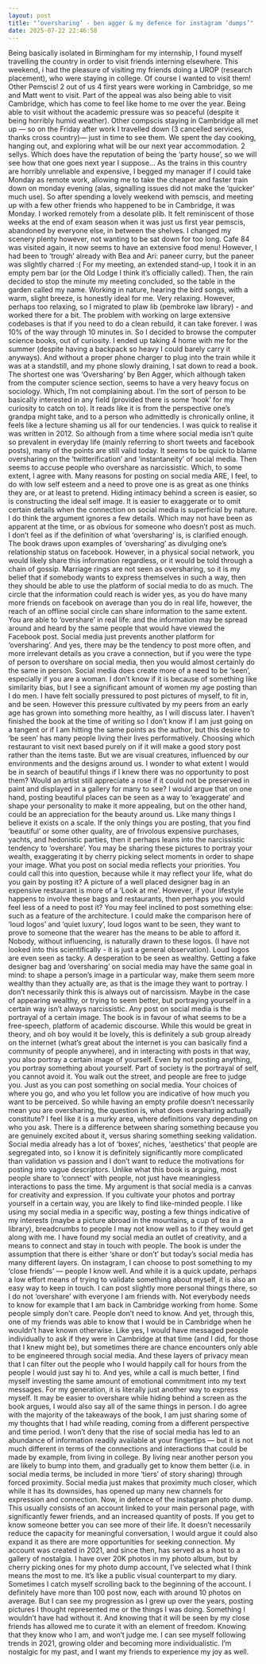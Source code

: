 ```yaml
---
layout: post
title: "‘oversharing’ - ben agger & my defence for instagram ‘dumps’"
date: 2025-07-22 22:46:58
---
```


Being basically isolated in Birmingham for my internship, I found myself travelling the country in order to visit friends interning elsewhere. This weekend, i had the pleasure of visiting my friends doing a UROP (research placement), who were staying in college. 
Of course I wanted to visit them! Other Pemscis! 2 out of us 4 first years were working in Cambridge, so me and Matt went to visit. 
Part of the appeal was also being able to visit Cambridge, which has come to feel like home to me over the year. Being able to visit without the academic pressure was so peaceful (despite it being horribly humid weather). 
Other compscis staying in Cambridge all met up — so on the Friday after work I travelled down (3 cancelled services, thanks cross country)— just in time to see them. 
We spent the day cooking, hanging out, and exploring what will be our next year accommodation. 2 sellys. Which does have the reputation of being the ‘party house’, so we will see how that one goes next year I suppose…
As the trains in this country are horribly unreliable and expensive, I begged my manager if I could take Monday as remote work, allowing me to take the cheaper and faster train down on monday evening (alas, signalling issues did not make the ‘quicker’ much use). 
So after spending a lovely weekend with pemscis, and meeting up with a few other friends who happened to be in Cambridge, it was Monday.
I worked remotely from a desolate plib. It felt reminiscent of those weeks at the end of exam season when it was just us first year pemscis, abandoned by everyone else, in between the shelves. 
I changed my scenery plenty however, not wanting to be sat down for too long. Cafe 84 was visited again, it now seems to have an extensive food menu! However, I had been to ‘trough’ already with Bea and Ari: paneer curry, but the paneer was slightly charred :( 
For my meeting, an extended stand-up, I took it in an empty pem bar (or the Old Lodge I think it’s officially called). Then, the rain decided to stop the minute my meeting concluded, so the table in the garden called my name. Working in nature, hearing the bird songs, with a warm, slight breeze, is honestly ideal for me. Very relaxing. However, perhaps too relaxing, so I migrated to plaw lib (pembroke law library) - and worked there for a bit. 
The problem with working on large extensive codebases is that if you need to do a clean rebuild, it can take forever. I was 10% of the way through 10 minutes in. So I decided to browse the computer science books, out of curiosity.
I ended up taking 4 home with me for the summer (despite having a backpack so heavy I could barely carry it anyways). And without a proper phone charger to plug into the train while it was at a standstill, and my phone slowly draining, I sat down to read a book. The shortest one was ‘Oversharing’ by Ben Agger, which although taken from the computer science section, seems to have a very heavy focus on sociology. 
Which, I’m not complaining about. I’m the sort of person to be basically interested in any field (provided there is some ‘hook’ for my curiosity to catch on to). 
It reads like it is from the perspective one’s grandpa might take, and to a person who admittedly is chronically online, it feels like a lecture shaming us all for our tendencies. I was quick to realise it was written in 2012. So although from a time where social media isn’t quite so prevalent in everyday life (mainly referring to short tweets and facebook posts), many of the points are still valid today. 
It seems to be quick to blame oversharing on the ‘twitterification’ and ‘instantaneity’ of social media. Then seems to accuse people who overshare as narcissistic. Which, to some extent, I agree with. Many reasons for posting on social media ARE, I feel, to do with low self esteem and a need to prove one is as great as one thinks they are, or at least to pretend. Hiding intimacy behind a screen is easier, so is constructing the ideal self image. It is easier to exaggerate or to omit certain details when the connection on social media is superficial by nature. 
I do think the argument ignores a few details. Which may not have been as apparent at the time, or as obvious for someone who doesn’t post as much. I don’t feel as if the definition of what ‘oversharing’ is, is clarified enough. The book draws upon examples of ‘oversharing’ as divulging one’s relationship status on facebook. However, in a physical social network, you would likely share this information regardless, or it would be told through a chain of gossip. Marriage rings are not seen as oversharing, so it is my belief that if somebody wants to express themselves in such a way, then they should be able to use the platform of social media to do as much. 
The circle that the information could reach is wider yes, as you do have many more friends on facebook on average than you do in real life, however, the reach of an offline social circle can share information to the same extent. You are able to ‘overshare’ in real life: and the information may be spread around and heard by the same people that would have viewed the Facebook post. Social media just prevents another platform for ‘oversharing’. And yes, there may be the tendency to post more often, and more irrelevant details as you crave a connection, but if you were the type of person to overshare on social media, then you would almost certainly do the same in person. 
Social media does create more of a need to be ‘seen’, especially if you are a woman. I don’t know if it is because of something like similarity bias, but I see a significant amount of women my age posting than I do men. I have felt socially pressured to post pictures of myself, to fit in, and be seen. 
However this pressure cultivated by my peers from an early age has grown into something more healthy, as I will discuss later. 
I haven’t finished the book at the time of writing so I don’t know if I am just going on a tangent or if I am hitting the same points as the author, but this desire to ‘be seen’ has many people living their lives performatively. Choosing which restaurant to visit next based purely on if it will make a good story post rather than the items taste. But we are visual creatures, influenced by our environments and the designs around us. I wonder to what extent I would be in search of beautiful things if I knew there was no opportunity to post them? Would an artist still appreciate a rose if it could not be preserved in paint and displayed in a gallery for many to see? I would argue that on one hand, posting beautiful places can be seen as a way to ‘exaggerate’ and shape your personality to make it more appealing, but on the other hand, could be an appreciation for the beauty around us. Like many things I believe it exists on a scale. If the only things you are posting, that you find ‘beautiful’ or some other quality, are of frivolous expensive purchases, yachts, and hedonistic parties, then it perhaps leans into the narcissistic tendency to ‘overshare’. You may be sharing these pictures to portray your wealth, exaggerating it by cherry picking select moments in order to shape your image. What you post on social media reflects your priorities. You could call this into question, because while it may reflect your life, what do you gain by posting it? A picture of a well placed designer bag in an expensive restaurant is more of a ‘Look at me’. However, if your lifestyle happens to involve these bags and restaurants, then perhaps you would feel less of a need to post it? You may feel inclined to post something else: such as a feature of the architecture. 
I could make the comparison here of ‘loud logos’ and ‘quiet luxury’, loud logos want to be seen, they want to prove to someone that the wearer has the means to be able to afford it. Nobody, without influencing, is naturally drawn to these logos. (I have not looked into this scientifically - it is just a general observation). Loud logos are even seen as tacky. A desperation to be seen as wealthy. Getting a fake designer bag and ‘oversharing’ on social media may have the same goal in mind: to shape a person’s image in a particular way, make them seem more wealthy than they actually are, as that is the image they want to portray. I don’t necessarily think this is always out of narcissism. Maybe in the case of appearing wealthy, or trying to seem better, but portraying yourself in a certain way isn’t always narcissistic. Any post on social media is the portrayal of a certain image. 
The book is in favour of what seems to be a free-speech, platform of academic discourse. While this would be great in theory, and oh boy would it be lovely, this is definitely a sub group already on the internet (what’s great about the internet is you can basically find a community of people anywhere), and in interacting with posts in that way, you also portray a certain image of yourself. Even by not posting anything, you portray something about yourself. Part of society is the portrayal of self, you cannot avoid it. You walk out the street, and people are free to judge you. Just as you can post something on social media. Your choices of where you go, and who you let follow you are indicative of how much you want to be perceived. 
So while having an empty profile doesn’t necessarily mean you are oversharing, the question is, what does oversharing actually constitute? I feel like it is a murky area, where definitions vary depending on who you ask. 
There is a difference between sharing something because you are genuinely excited about it, versus sharing something seeking validation. 
Social media already has a lot of ‘boxes’, niches, ‘aesthetics’ that people are segregated into, so I know it is definitely significantly more complicated than validation vs passion and I don’t want to reduce the motivations for posting into vague descriptors. Unlike what this book is arguing, most people share to ‘connect’ with people, not just have meaningless interactions to pass the time. 
My argument is that social media is a canvas for creativity and expression. If you cultivate your photos and portray yourself in a certain way, you are likely to find like-minded people. 
I like using my social media in a specific way, posting a few things indicative of my interests (maybe a picture abroad in the mountains, a cup of tea in a library), breadcrumbs to people I may not know well as to if they would get along with me. I have found my social media an outlet of creativity, and a means to connect and stay in touch with people. 
The book is under the assumption that there is either ‘share or don’t’ but today’s social media has many different layers. On instagram, I can choose to post something to my ‘close friends’ — people I know well. And while it is a quick update, perhaps a low effort means of trying to validate something about myself, it is also an easy way to keep in touch. I can post slightly more personal things there, so I do not ‘overshare’ with everyone I am friends with. Not everybody needs to know for example that I am back in Cambridge working from home. Some people simply don’t care. People don’t need to know. And yet, through this, one of my friends was able to know that I would be in Cambridge when he wouldn’t have known otherwise. Like yes, I would have messaged people individually to ask if they were in Cambridge at that time (and I did, for those that I knew might be), but sometimes there are chance encounters only able to be engineered through social media. And these layers of privacy mean that I can filter out the people who I would happily call for hours from the people I would just say hi to. 
And yes, while a call is much better, I find myself investing the same amount of emotional commitment into my text messages. For my generation, it is literally just another way to express myself. It may be easier to overshare while hiding behind a screen as the book argues, I would also say all of the same things in person.
I do agree with the majority of the takeaways of the book, I am just sharing some of my thoughts that I had while reading, coming from a different perspective and time period.  I won’t deny that the rise of social media has led to an abundance of information readily available at your fingertips — but it is not much different in terms of the connections and interactions that could be made by example, from living in college. 
By living near another person you are likely to bump into them, and gradually get to know them better (i.e. in social media terms, be included in more ‘tiers’ of story sharing) through forced proximity. Social media just makes that proximity much closer, which while it has its downsides, has opened up many new channels for expression and connection. 
Now, in defence of the instagram photo dump. This usually consists of an account linked to your main personal page, with significantly fewer friends, and an increased quantity of posts. If you get to know someone better you can see more of their life. It doesn’t necessarily reduce the capacity for meaningful conversation, I would argue it could also expand it as there are more opportunities for seeking connection. My account was created in 2021, and since then, has served as a host to a gallery of nostalgia. I have over 20K photos in my photo album, but by cherry picking ones for my photo dump account, I’ve selected what I think means the most to me. It’s like a public visual counterpart to my diary. Sometimes I catch myself scrolling back to the beginning of the account. I definitely have more than 100 post now, each with around 10 photos on average. But I can see my progression as I grew up over the years, posting pictures I thought represented me or the things I was doing. Something I wouldn’t have had without it. And knowing that it will be seen by my close friends has allowed me to curate it with an element of freedom. Knowing that they know who I am, and won’t judge me. I can see myself following trends in 2021, growing older and becoming more individualistic. 
I’m nostalgic for my past, and I want my friends to experience my joy as well.